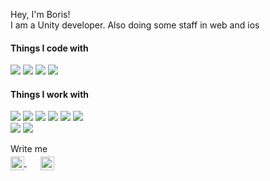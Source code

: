 <p>
Hey, I'm Boris!
<br/>
I am a Unity developer. Also doing some staff in web and ios
</p>

<h4>Things I code with</h4>
<p>
  <img src="https://img.shields.io/badge/C%23-38108D?logo=csharp&logoColor=white" />
  <img src="https://img.shields.io/badge/TypeScript-007ACC?logo=typescript&logoColor=white" />
  <img src="https://img.shields.io/badge/Swift-F05138?logo=swift&logoColor=white" />
  <img src="https://img.shields.io/badge/JavaScript-323330?logo=javascript&logoColor=F7DF1E" />
</p>

<h4>Things I work with</h4>
<p>
  <img src="https://img.shields.io/badge/Unity-000000?logo=unity&logoColor=white" />
  <img src="https://img.shields.io/badge/React-20232A?logo=react&logoColor=61DAFB" />
  <img src="https://img.shields.io/badge/-NestJs-ea2845?logo=nestjs&logoColor=white" />
  <img src="https://img.shields.io/badge/Prisma-2D3748?logo=prisma&logoColor=white" />
  <img src="https://img.shields.io/badge/Postgres-316192?logo=postgresql&logoColor=white" />
  <img src="https://img.shields.io/badge/MongoDB-4EA94B?logo=mongodb&logoColor=white" />
  <br/>
  <img src="https://img.shields.io/badge/Notion-FFFFFF?logo=notion&logoColor=black" />
  <img src="https://img.shields.io/badge/Photoshop-081E34?logo=adobephotoshop&logoColor=white" />
</p>

Write me
<p style="margin: -10px 0 30px">
  <a href="https://t.me/octopbp" target="_blank" style='margin-right:10px'>
    <img width="22" height="22" align="center" src="https://simpleicons.org/icons/telegram.svg" alt="telegram" />
  </a>
  &nbsp;&nbsp;
  <a href="https://www.linkedin.com/in/octop/" target="_blank" style='margin-right:10px'>
    <img width="22" height="22" align="center" src="https://unpkg.com/simple-icons@v4/icons/linkedin.svg" alt="linkedin" />
  </a>
</p>
